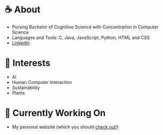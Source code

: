 

<!--# Hello! 👋
**meaganck/meaganck** is a ✨ _special_ ✨ repository because its `README.md` (this file) appears on your GitHub profile.

Here are some ideas to get you started:

- 🔭 I’m currently working on ...
- 🌱 I’m currently learning ...
- 👯 I’m looking to collaborate on ...
- 🤔 I’m looking for help with ...
- 💬 Ask me about ...
- 📫 How to reach me: ...
- 😄 Pronouns: ...
- ⚡ Fun fact: ...
-->

# :coffee: About 
- Pursing Bachelor of Cognitive Science with Concentration in Computer Science
- Languages and Tools: C, Java, JavaScript, Python, HTML and CSS
- [LinkedIn](http://www.linkedin.com/in/meagan-choo-kang)


# :herb: Interests 
- AI
- Human Computer Interaction
- Sustainability
- Plants

# :thought_balloon: Currently Working On 
- My personal website (which you should [check out!](https://meaganck.github.io/))
